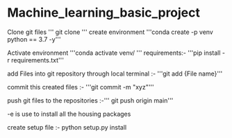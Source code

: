 # Machine_learning_basic_project
Clone git files
'''
git clone
'''
create environment  '''conda create -p venv python == 3.7 -y'''

Activate environment  '''conda activate venv/
'''
requirements:- '''pip install -r requirements.txt'''
 
add Files into git repository through local terminal :- '''git add {File name}'''

commit this created files :- '''git commit -m "xyz"'''

push git files to the repositories :-''' git push origin main'''

-e is use to install all the housing packages 

create setup file :- python setup.py install

